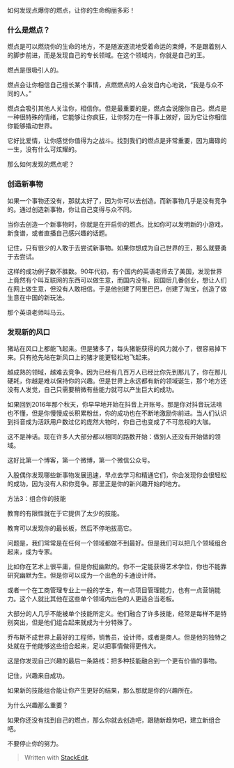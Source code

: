 
如何发现点爆你的燃点，让你的生命绚丽多彩！

### 什么是燃点？

燃点是可以燃烧你的生命的地方，不是随波逐流地受着命运的束缚，不是跟着别人的脚步前进，而是发现自己的专长领域。在这个领域内，你就是自己的王。

燃点是很吸引人的。

燃点会让你相信自己擅长某个事情，点燃燃点的人会发自内心地说，“我是与众不同的人。”

燃点会吸引其他人关注你，相信你。但是最重要的是，燃点会说服你自己。燃点是一种很特殊的情绪，它能够让你疯狂，让你努力在一件事上做好，因为它让你相信你能够撬动世界。

它好比爱情，让你感觉你值得为之战斗。找到我们的燃点是非常重要，因为庸碌的一生，没有什么可炫耀的。

那么如何发现的燃点呢？

###  创造新事物

如果一个事物还没有，那就太好了，因为你可以去创造。而新事物几乎是没有竞争的。通过创造新事物，你让自己变得与众不同。

当你去创造一个新事物时，你就是在开启你的燃点。比如你可以发明新的小游戏，新食谱，或者直播自己感兴趣的话题。

记住，只有很少的人敢于去尝试新事物。如果你想成为自己世界的王，那么就要勇于去尝试。

这样的成功例子数不胜数。90年代初，有个国内的英语老师去了美国，发现世界上竟然有个叫互联网的东西可以做生意，而国内没有。回国后几番创业，想让人们在网上做生意，但没有人敢相信。于是他创建了阿里巴巴，创建了淘宝，创造了做生意在中国的新玩法。

那个英语老师叫马云。

### 发现新的风口

猪站在风口上都能飞起来。但是猪多了，每头猪能获得的风力就小了，很容易掉下来。只有抢先站在新风口上的猪才能更轻松地飞起来。

越成熟的领域，越难去竞争。因为已经有几百万人已经比你先到那儿了，你在那儿硬耗，你越是难以保持你的兴趣。但是世界上永远都有新的领域诞生，那个地方还没有人发觉，自己只需要稍微有些能力就可以产生巨大的成功。

如果回到2016年那个秋天，你早早地开始在抖音上开账号。那是你对抖音玩法啥也不懂，但是你慢慢成长积累粉丝，你的成功也在不断地激励你前进。当人们认识到抖音成为活跃用户数过亿的庞然大物时，你自己也变成了不可忽视的大咖。

这不是神话。现在许多人大部分都以相同的路数开始：做别人还没有开始做的领域。

这好比第一个博客，第一个微博，第一个微信公众号。

入股偶你发现哪些新事物发展迅速，早点去学习和精通它们，你会发现你会很轻松的成功，因为没有人和你竞争。那里正是你的新兴趣开始的地方。

方法3：组合你的技能

教育的有限性就在于它提供了太少的技能。

教育可以发现你的最长板，然后不停地拔高它。

问题是，我们常常是在任何一个领域都做不到最好。但是我们可以把几个领域组合起来，成为专家。

比如你在艺术上很平庸，但是你挺幽默的。你不一定能获得艺术学位，你也不能靠研究幽默为生。但是你可以成为一个出色的卡通设计师。

或者一个在工商管理专业上一般的学生，有一点项目管理能力，也有一点营销能力。这个人就比其他在这些单个领域内出色的人更适合当老板。

大部分的人几乎不能被单个技能所定义。他们融合了许多技能，经常是每样不是特别突出，但是他们组合起来就成为十分特殊了。

乔布斯不成世界上最好的工程师，销售员，设计师，或者是商人。但是他的独特之处就在于他能够这些组合起来，足以把事情做得更伟大。

这是你发现自己兴趣的最后一条路线：把多种技能融合到一个更有价值的事物。

记住，兴趣来自成功。

如果新的技能组合能让你产生更好的结果，那么那就是你的兴趣所在。


为什么兴趣那么重要？




如果你还没有找到自己的燃点，那么你就去创造吧，跟随新趋势吧，建立新组合吧。

不要停止你的努力。


> Written with [StackEdit](https://stackedit.io/).
<!--stackedit_data:
eyJoaXN0b3J5IjpbLTEyMjI2NjI0NjEsLTk4MjQyMjM1MF19
-->